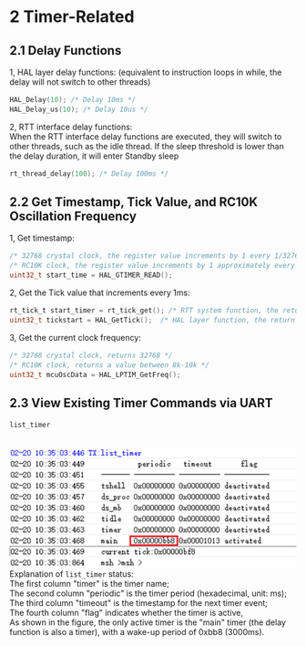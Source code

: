 # 2 Timer-Related
## 2.1 Delay Functions
1, HAL layer delay functions: (equivalent to instruction loops in while, the delay will not switch to other threads)<br> 
```c
HAL_Delay(10); /* Delay 10ms */
HAL_Delay_us(10); /* Delay 10us */
```
2, RTT interface delay functions:<br> 
When the RTT interface delay functions are executed, they will switch to other threads, such as the idle thread. If the sleep threshold is lower than the delay duration, it will enter Standby sleep<br>
```c
rt_thread_delay(100); /* Delay 100ms */
```
## 2.2 Get Timestamp, Tick Value, and RC10K Oscillation Frequency
1, Get timestamp:<br> 
```c
/* 32768 crystal clock, the register value increments by 1 every 1/32768 seconds */
/* RC10K clock, the register value increments by 1 approximately every 1/9000 seconds */
uint32_t start_time = HAL_GTIMER_READ(); 
```
2, Get the Tick value that increments every 1ms:<br> 
```c
rt_tick_t start_timer = rt_tick_get(); /* RTT system function, the return value increments by 1 every 1ms */
uint32_t tickstart = HAL_GetTick();  /* HAL layer function, the return value increments by 1 every 1ms */
```
3, Get the current clock frequency:<br> 
```c
/* 32768 crystal clock, returns 32768 */
/* RC10K clock, returns a value between 8k-10k */
uint32_t mcuOscData = HAL_LPTIM_GetFreq(); 
```
## 2.3 View Existing Timer Commands via UART
```c
list_timer
```
 <br>![alt text](./assets/timer/timer001.png)<br> 
Explanation of `list_timer` status:<br> 
The first column "timer" is the timer name;<br> 
The second column "periodic" is the timer period (hexadecimal, unit: ms);<br> 
The third column "timeout" is the timestamp for the next timer event;<br> 
The fourth column "flag" indicates whether the timer is active,<br> 
As shown in the figure, the only active timer is the "main" timer (the delay function is also a timer), with a wake-up period of 0xbb8 (3000ms).<br>